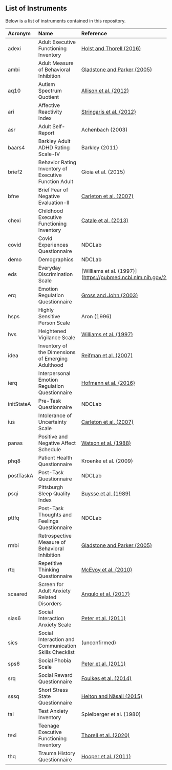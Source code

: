 ## List of Instruments

Below is a list of instruments contained in this repository.

| Acronym | Name | Reference |
| :-- | :-- | :-- |
| adexi | Adult Executive Functioning Inventory | [Holst and Thorell (2016)](https://pubmed.ncbi.nlm.nih.gov/28497641/) |
| ambi | Adult Measure of Behavioral Inhibition | [Gladstone and Parker (2005)](https://pubmed.ncbi.nlm.nih.gov/15922458/) |
| aq10 | Autism Spectrum Quotient | [Allison et al. (2012)](https://pubmed.ncbi.nlm.nih.gov/22265366/) |
| ari | Affective Reactivity Index | [Stringaris et al. (2012)](https://www.ncbi.nlm.nih.gov/pmc/articles/PMC3484687/) |
| asr | Adult Self-Report | Achenbach (2003) |
| baars4 | Barkley Adult ADHD Rating Scale-IV | Barkley (2011) |
| brief2 | Behavior Rating Inventory of Executive Function Adult | Gioia et al. (2015) |
| bfne | Brief Fear of Negative Evaluation-II | [Carleton et al. (2007)](https://psycnet.apa.org/record/2007-01810-010) |
| chexi | Childhood Executive Functioning Inventory | [Catale et al. (2013)](https://pubmed.ncbi.nlm.nih.gov/23355496/) |
| covid | Covid Experiences Questionnaire | NDCLab |
| demo | Demographics | NDCLab |
| eds | Everyday Discrimination Scale | [Williams et al. (1997)] (https://pubmed.ncbi.nlm.nih.gov/22013026/) |
| erq | Emotion Regulation Questionnaire | [Gross and John (2003)](https://pubmed.ncbi.nlm.nih.gov/12916575/) |
| hsps | Highly Sensitive Person Scale | Aron (1996) |
| hvs | Heightened Vigilance Scale | [Williams et al. (1997)](https://journals.sagepub.com/doi/10.1177/135910539700200305) |
| idea | Inventory of the Dimensions of Emerging Adulthood | [Reifman et al. (2007)](https://jyd.pitt.edu/ojs/jyd/article/view/359) |
| ierq | Interpersonal Emotion Regulation Questionnaire | [Hofmann et al. (2016)](https://link.springer.com/article/10.1007/s10608-016-9756-2) |
| initStateA | Pre-Task Questionnaire | NDCLab |
| ius | Intolerance of Uncertainty Scale | [Carleton et al. (2007)](https://pubmed.ncbi.nlm.nih.gov/16647833/) |
| panas | Positive and Negative Affect Schedule | [Watson et al. (1988)](https://pubmed.ncbi.nlm.nih.gov/3397865/) |
| phq8 | Patient Health Questionnaire | Kroenke et al. (2009) |
| postTaskA | Post-Task Questionnaire | NDCLab |
| psqi | Pittsburgh Sleep Quality Index | [Buysse et al. (1989)](https://pubmed.ncbi.nlm.nih.gov/2748771/) |
| pttfq | Post-Task Thoughts and Feelings Questionnaire | NDCLab |
| rmbi | Retrospective Measure of Behavioral Inhibition | [Gladstone and Parker (2005)](https://pubmed.ncbi.nlm.nih.gov/15922458/) |
| rtq | Repetitive Thinking Questionnaire | [McEvoy et al. (2010)](https://www.sciencedirect.com/science/article/pii/S0887618510000551) |
| scaared | Screen for Adult Anxiety Related Disorders | [Angulo et al. (2017)](https://www.sciencedirect.com/science/article/pii/S0165178116314196) |
| sias6 | Social Interaction Anxiety Scale | [Peter et al. (2011)](https://pubmed.ncbi.nlm.nih.gov/21744971/) |
| sics | Social Interaction and Communication Skills Checklist | (unconfirmed) |
| sps6 | Social Phobia Scale | [Peter et al. (2011)](https://pubmed.ncbi.nlm.nih.gov/21744971/) |
| srq | Social Reward Questionnaire | [Foulkes et al. (2014)](https://pubmed.ncbi.nlm.nih.gov/24653711/) |
| sssq | Short Stress State Questionnaire | [Helton and Näsall (2015)](https://psycnet.apa.org/record/2014-09900-001) |
| tai | Test Anxiety Inventory | Spielberger et al. (1980) |
| texi | Teenage Executive Functioning Inventory | [Thorell et al. (2020)](https://pubmed.ncbi.nlm.nih.gov/32090688/) |
| thq | Trauma History Questionnaire | [Hooper et al. (2011)](https://psycnet.apa.org/record/2011-10871-005) |